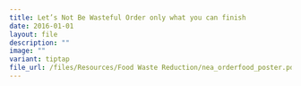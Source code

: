 ```yaml
---
title: Let’s Not Be Wasteful Order only what you can finish
date: 2016-01-01
layout: file
description: ""
image: ""
variant: tiptap
file_url: /files/Resources/Food Waste Reduction/nea_orderfood_poster.pdf
---
```

